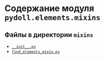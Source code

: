 # Содержание модуля `pydoll.elements.mixins`

## Файлы в директории `mixins`

- [`__init__.py`](./__init__.py.md)
- [`find_elements_mixin.py`](./find_elements_mixin.py.md)
